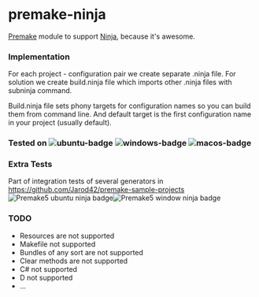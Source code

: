# premake-ninja

[Premake](https://github.com/premake/premake-core) module to support [Ninja](https://github.com/martine/ninja), because it's awesome.

### Implementation

For each project - configuration pair we create separate .ninja file. For solution we create build.ninja file which imports other .ninja files with subninja command.

Build.ninja file sets phony targets for configuration names so you can build them from command line. And default target is the first configuration name in your project (usually default).

### Tested on ![ubuntu-badge](https://github.com/jimon/premake-ninja/actions/workflows/ubuntu.yml/badge.svg) ![windows-badge](https://github.com/jimon/premake-ninja/actions/workflows/windows.yml/badge.svg) ![macos-badge](https://github.com/jimon/premake-ninja/actions/workflows/macos.yml/badge.svg)

### Extra Tests

Part of integration tests of several generators in https://github.com/Jarod42/premake-sample-projects ![Premake5 ubuntu ninja badge](https://github.com/Jarod42/premake-sample-projects/actions/workflows/premake5-ubuntu-ninja.yml/badge.svg)![Premake5 window ninja badge](https://github.com/Jarod42/premake-sample-projects/actions/workflows/premake5-windows-ninja.yml/badge.svg)

### TODO

- Resources are not supported
- Makefile not supported
- Bundles of any sort are not supported
- Clear methods are not supported
- C# not supported
- D not supported
- ...
